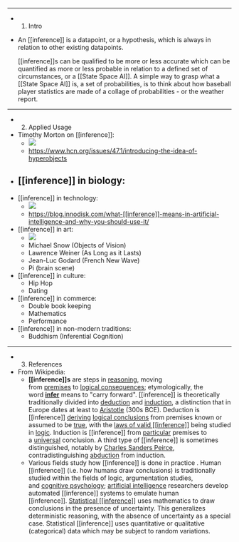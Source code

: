 - ---
- 1. Intro
- An [[inference]] is a datapoint, or a hypothesis, which is always in relation to other existing datapoints. 
  
  [[inference]]s can be qualified to be more or less accurate which can be quantified as more or less probable in relation to a defined set of circumstances, or a [[State Space AI]]. A simple way to grasp what a [[State Space AI]] is, a set of probabilities, is to think about how baseball player statistics are made of a collage of probabilities - or the weather report.
- ---
- 2. Applied Usage
- Timothy Morton on [[inference]]:
	- ![](https://firebasestorage.googleapis.com/v0/b/firescript-577a2.appspot.com/o/imgs%2Fapp%2FNeganthropoceneSummit%2FfMfj3qbReR.png?alt=media&token=d3059e5e-485a-46f7-a413-958813b524aa)
	- https://www.hcn.org/issues/47.1/introducing-the-idea-of-hyperobjects
- [[inference]] in biology:
	-
- [[inference]] in technology:
	- ![](https://firebasestorage.googleapis.com/v0/b/firescript-577a2.appspot.com/o/imgs%2Fapp%2FNeganthropoceneSummit%2Fipu3BjdSEC.png?alt=media&token=847df1ea-82ab-48d6-94be-f2a1720d0775)
	- https://blog.innodisk.com/what-[[inference]]-means-in-artificial-intelligence-and-why-you-should-use-it/
- [[inference]] in art:
	- ![](https://firebasestorage.googleapis.com/v0/b/firescript-577a2.appspot.com/o/imgs%2Fapp%2FNeganthropoceneSummit%2FqTNfGRXOZ7.png?alt=media&token=b904d58e-8d8f-4fe5-b9d2-aa662b9c4608)
	- Michael Snow (Objects of Vision)
	- Lawrence Weiner (As Long as it Lasts)
	- Jean-Luc Godard (French New Wave)
	- Pi (brain scene)
- [[inference]] in culture:
	- Hip Hop
	- Dating
- [[inference]] in commerce:
	- Double book keeping
	- Mathematics
	- Performance
- [[inference]] in non-modern traditions:
	- Buddhism (Inferential Cognition)
- ---
- 3. References
- From Wikipedia:
	- **[[inference]]s** are steps in [reasoning](https://en.wikipedia.org/wiki/Reasoning), moving from [premises](https://en.wikipedia.org/wiki/Premise) to [logical consequences](https://en.wikipedia.org/wiki/Logical_consequence); etymologically, the word __[infer](https://en.wiktionary.org/wiki/infer)__ means to "carry forward". [[inference]] is theoretically traditionally divided into [deduction](https://en.wikipedia.org/wiki/Deductive_reasoning) and [induction](https://en.wikipedia.org/wiki/Inductive_reasoning), a distinction that in Europe dates at least to [Aristotle](https://en.wikipedia.org/wiki/Aristotle) (300s BCE). Deduction is [[inference]] [deriving](https://en.wikipedia.org/wiki/Formal_proof) [logical conclusions](https://en.wikipedia.org/wiki/Logical_consequence) from premises known or assumed to be [true](https://en.wikipedia.org/wiki/Truth), with the [laws of valid [[inference]]](https://en.wikipedia.org/wiki/Rule_of_[[inference]]) being studied in [logic](https://en.wikipedia.org/wiki/Logic). Induction is [[inference]] from [particular](https://en.wikipedia.org/wiki/Particular) premises to a [universal](https://en.wikipedia.org/wiki/Universal_%28metaphysics%29) conclusion. A third type of [[inference]] is sometimes distinguished, notably by [Charles Sanders Peirce](https://en.wikipedia.org/wiki/Charles_Sanders_Peirce), contradistinguishing [abduction](https://en.wikipedia.org/wiki/Abductive_reasoning) from induction.
	- Various fields study how [[inference]] is done in practice . Human [[inference]] (i.e. how humans draw conclusions) is traditionally studied within the fields of logic, argumentation studies, and [cognitive psychology](https://en.wikipedia.org/wiki/Cognitive_psychology); [artificial intelligence](https://en.wikipedia.org/wiki/Artificial_intelligence) researchers develop automated [[inference]] systems to emulate human [[inference]]. [Statistical [[inference]]](https://en.wikipedia.org/wiki/Statistical_[[inference]]) uses mathematics to draw conclusions in the presence of uncertainty. This generalizes deterministic reasoning, with the absence of uncertainty as a special case. Statistical [[inference]] uses quantitative or qualitative (categorical) data which may be subject to random variations.